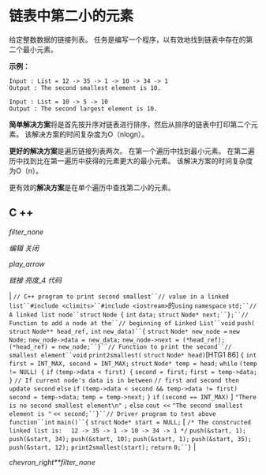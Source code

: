 # 链表中第二小的元素

给定整数数据的链接列表。 任务是编写一个程序，以有效地找到链表中存在的第二个最小元素。

**示例：**

```
Input : List = 12 -> 35 -> 1 -> 10 -> 34 -> 1
Output : The second smallest element is 10.

Input : List = 10 -> 5 -> 10
Output : The second largest element is 10.

```

**简单解决方案**将是首先按升序对链表进行排序，然后从排序的链表中打印第二个元素。 该解决方案的时间复杂度为O（nlogn）。

**更好的解决方案**是遍历链接列表两次。 在第一个遍历中找到最小元素。 在第二遍历中找到比在第一遍历中获得的元素更大的最小元素。 该解决方案的时间复杂度为O（n）。

更有效的**解决方案**是在单个遍历中查找第二小的元素。

## C ++

*filter_none*

*编辑*
*关闭*

*play_arrow*

*链接*
*亮度_4*
*代码*

| `// C++ program to print second smallest``// value in a linked list``#include <climits>``#include <iostream>`的`using` `namespace` `std;``// A linked list node``struct` `Node {` `int` `data;` `struct` `Node* next;``};``// Function to add a node at the``// beginning of Linked List``void` `push(` `struct` `Node** head_ref,` `int` `new_data)``{` `struct` `Node* new_node =` `new` `Node;` `new_node->data = new_data;` `new_node->next = (*head_ref);` `(*head_ref) = new_node;``}``// Function to print the second``// smallest element``void` `print2smallest(` `struct` `Node* head)`[HTG1 86] `{` `int` `first = INT_MAX, second = INT_MAX;` `struct` `Node* temp = head;` `while` `(temp != NULL) {` `if` `(temp->data < first) {` `second = first;` `first = temp->data;` `}` `// If current node's data is in between` `// first and second then update second` `else` `if` `(temp->data < second && temp->data != first)` `second = temp->data;` `temp = temp->next;` `}` `if` `(second == INT_MAX)` ] `"There is no second smallest element\n"` `;` `else` `cout <<` `"The second smallest element is "` `<< second;``}``// Driver program to test above function``int` `main()``{` `struct` `Node* start = NULL;` [ `/* The constructed linked list is:  ` `12 -> 35 -> 1 -> 10 -> 34 -> 1 */` `push(&start, 1);` `push(&start, 34);` `push(&start, 10);` `push(&start, 1);` `push(&start, 35);` `push(&start, 12);` `print2smallest(start);` `return` `0;``}` |

*chevron_right**filter_none*